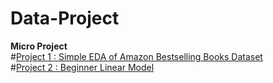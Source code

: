 # Data-Project

**Micro Project**<br />
#[Project 1 :  Simple EDA of Amazon Bestselling Books Dataset](https://github.com/lilyacc/Data-Project/blob/main/Amazon%20Bestselling%20Books%20EDA.ipynb)<br />
#[Project 2 : Beginner Linear Model](https://github.com/lilyacc/Data-Project/blob/main/beginner-linear-regression-model.ipynb)<br />

